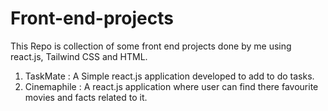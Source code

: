 # Front-end-projects
This Repo is collection of some front end projects done by me using react.js, Tailwind CSS and HTML.
1. TaskMate : A Simple react.js application developed to add to do tasks.
2. Cinemaphile : A react.js application where user can find there favourite movies and facts related to it.
